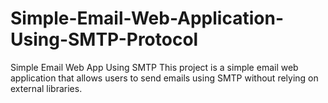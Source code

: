 # Simple-Email-Web-Application-Using-SMTP-Protocol
Simple Email Web App Using SMTP This project is a simple email web application that allows users to send emails using SMTP without relying on external libraries.
